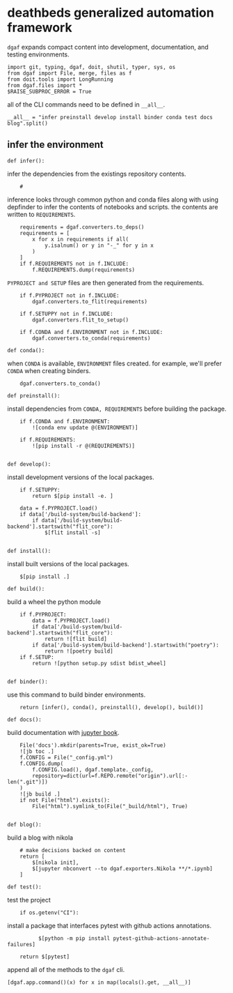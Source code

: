 # deathbeds generalized automation framework

`dgaf` expands compact content into development, documentation, and testing environments.

    import git, typing, dgaf, doit, shutil, typer, sys, os
    from dgaf import File, merge, files as f
    from doit.tools import LongRunning
    from dgaf.files import *
    $RAISE_SUBPROC_ERROR = True

all of the CLI commands need to be defined in `__all__`.

    __all__ = "infer preinstall develop install binder conda test docs blog".split()

## infer the environment

    def infer():

infer the dependencies from the existings repository contents. 

        #

inference looks through common python and conda files along with using depfinder to infer the contents of notebooks and scripts. the contents are written to `REQUIREMENTS`.

        requirements = dgaf.converters.to_deps()
        requirements = [
            x for x in requirements if all(
                y.isalnum() or y in "-_" for y in x
            )
        ]
        if f.REQUIREMENTS not in f.INCLUDE:
            f.REQUIREMENTS.dump(requirements)

`PYPROJECT and SETUP` files are then generated from the requirements.

        if f.PYPROJECT not in f.INCLUDE:
            dgaf.converters.to_flit(requirements)
            
        if f.SETUPPY not in f.INCLUDE:
            dgaf.converters.flit_to_setup()

        if f.CONDA and f.ENVIRONMENT not in f.INCLUDE:
            dgaf.converters.to_conda(requirements)

    def conda():

when `CONDA` is available, `ENVIRONMENT` files created. for example, we'll prefer `CONDA` when creating binders.

        dgaf.converters.to_conda()

    def preinstall():

install dependencies from `CONDA, REQUIREMENTS` before building the package.

        if f.CONDA and f.ENVIRONMENT:
            ![conda env update @(ENVIRONMENT)]

        if f.REQUIREMENTS:
            ![pip install -r @(REQUIREMENTS)]

        
    def develop():

install development versions of the local packages.

        if f.SETUPPY:
            return $[pip install -e. ]

        data = f.PYPROJECT.load()
        if data['/build-system/build-backend']:
            if data['/build-system/build-backend'].startswith("flit_core"):
                $[flit install -s]
        

    def install():

install built versions of the local packages.

        $[pip install .]

    def build():

build a wheel the python module

        if f.PYPROJECT:
            data = f.PYPROJECT.load()
            if data['/build-system/build-backend'].startswith("flit_core"):
                return ![flit build]
            if data['/build-system/build-backend'].startswith("poetry"):
                return ![poetry build]
        if f.SETUP:
            return ![python setup.py sdist bdist_wheel]


    def binder():

use this command to build binder environments.

        return [infer(), conda(), preinstall(), develop(), build()]

    def docs():

build documentation with [jupyter book].

        File('docs').mkdir(parents=True, exist_ok=True)
        ![jb toc .]
        f.CONFIG = File("_config.yml")
        f.CONFIG.dump(
            f.CONFIG.load(), dgaf.template._config,
            repository=dict(url=f.REPO.remote("origin").url[:-len(".git")])
        )
        ![jb build .]
        if not File("html").exists():
            File("html").symlink_to(File("_build/html"), True)


    def blog():
        
build a blog with nikola

        # make decisions backed on content
        return [
            $[nikola init],
            $[jupyter nbconvert --to dgaf.exporters.Nikola **/*.ipynb]
        ]

    def test():

test the project

        if os.getenv("CI"):

install a package that interfaces pytest with github actions annotations.

              $[python -m pip install pytest-github-actions-annotate-failures]

        return $[pytest]
        

append all of the methods to the `dgaf` cli.

    [dgaf.app.command()(x) for x in map(locals().get, __all__)]

[`flit`]: #
[`poetry`]: #
[jupyter book]: #